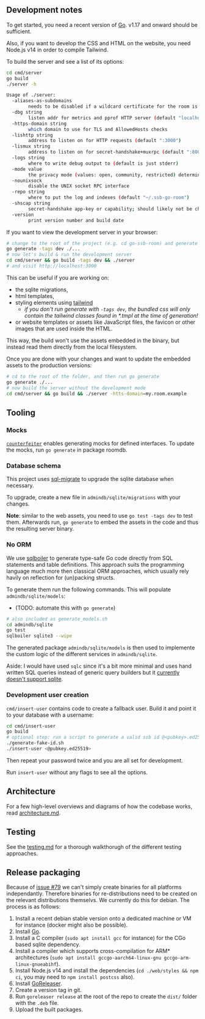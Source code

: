 <!--
SPDX-FileCopyrightText: 2021 The NGI Pointer Secure-Scuttlebutt Team of 2020/2021

SPDX-License-Identifier: CC0-1.0
-->

## Development notes

To get started, you need a recent version of [Go](https://golang.org). v1.17 and onward should be sufficient.

Also, if you want to develop the CSS and HTML on the website, you need Node.js v14 in order to compile Tailwind.

To build the server and see a list of its options:

```bash
cd cmd/server
go build
./server -h

Usage of ./server:
  -aliases-as-subdomains
    	needs to be disabled if a wildcard certificate for the room is not available. (default true)
  -dbg string
    	listen addr for metrics and pprof HTTP server (default "localhost:6078")
  -https-domain string
    	which domain to use for TLS and AllowedHosts checks
  -lishttp string
    	address to listen on for HTTP requests (default ":3000")
  -lismux string
    	address to listen on for secret-handshake+muxrpc (default ":8008")
  -logs string
    	where to write debug output to (default is just stderr)
  -mode value
    	the privacy mode (values: open, community, restricted) determining room access controls
  -nounixsock
    	disable the UNIX socket RPC interface
  -repo string
    	where to put the log and indexes (default "~/.ssb-go-room")
  -shscap string
    	secret-handshake app-key or capability; should likely not be changed as this makes you part of a different network (default "1KHLiKZvAvjbY1ziZEHMXawbCEIM6qwjCDm3VYRan/s=")
  -version
    	print version number and build date

```

If you want to view the development server in your browser:
```sh
# change to the root of the project (e.g. cd go-ssb-room) and generate the frontend's styling; requires npm
go generate -tags dev ./...
# now let's build & run the development server
cd cmd/server && go build -tags dev && ./server
# and visit http://localhost:3000
```

This can be useful if you are working on:
* the sqlite migrations,
* html templates,
* styling elements using [tailwind](https://tailwindcss.com/docs/)
  * _if you don't run generate with `-tags dev`, the bundled css will only contain the tailwind classes found in *.tmpl at the time of generation!_
* or website templates or assets like JavaScript files, the favicon or other images that are used inside the HTML.

This way, the build won't use the assets embedded in the binary, but instead read them directly from the local filesystem.

Once you are done with your changes and want to update the embedded assets to the production versions:
```sh
# cd to the root of the folder, and then run go generate
go generate ./...
# now build the server without the development mode
cd cmd/server && go build && ./server -htts-domain=my.room.example
```

## Tooling

### Mocks

[`counterfeiter`](https://github.com/maxbrunsfeld/counterfeiter) enables generating mocks for defined interfaces. To update the mocks, run `go generate` in package roomdb.

### Database schema

This project uses [sql-migrate](https://github.com/rubenv/sql-migrate) to upgrade the sqlite database when necessary.

To upgrade, create a new file in `admindb/sqlite/migrations` with your changes.

**Note**: similar to the web assets, you need to use `go test -tags dev` to test them. Afterwards run, `go generate` to embed the assets in the code and thus the resulting server binary.

### No ORM

We use [sqlboiler](github.com/volatiletech/sqlboiler) to generate type-safe Go code directly from SQL statements and table definitions. This approach suits the programming language much more then classical ORM approaches, which usually rely havily on reflection for (un)packing structs.

To generate them run the following commands. This will populate `admindb/sqlite/models`:
* (TODO: automate this with `go generate`)

```bash
# also included as generate_models.sh
cd admindb/sqlite
go test
sqlboiler sqlite3 --wipe
```

The generated package `admindb/sqlite/models` is then used to implemente the custom logic of the different services in `admindb/sqlite`.

Aside: I would have used `sqlc` since it's a bit more minimal and uses hand written SQL queries instead of generic query builders but it [currently doesn't support sqlite](https://github.com/kyleconroy/sqlc/issues/161).

### Development user creation

`cmd/insert-user` contains code to create a fallback user. Build it and point it to your database with a username:

```bash
cd cmd/insert-user
go build
# optional step: run a script to generate a valid ssb id @<pubkey>.ed25519, useful for trying things out quickly
./generate-fake-id.sh
./insert-user <@pubkey.ed25519>
```
Then repeat your password twice and you are all set for development.

Run `insert-user` without any flags to see all the options.

## Architecture

For a few high-level overviews and diagrams of how the codebase works, read [architecture.md](./architecture.md).

## Testing

See the [testing.md](./testing.md) for a thorough walkthorugh of the different testing approaches.

## Release packaging

Because of [issue #79](https://github.com/ssbc/go-ssb-room/issues/79) we can't simply create binaries for all platforms independantly. Therefore binaries for re-distributions need to be created on the relevant distributions themselvs. We currently do this for debian. The process is as follows:

1. Install a recent debian stable version onto a dedicated machine or VM for instance (docker might also be possible).
1. Install [Go](https://golang.org/doc/install).
1. Install a C compiler (`sudo apt install gcc` for instance) for the CGo based sqlite dependency.
1. Install a compiler which supports cross-compilation for ARM* architectures (`sudo apt install gccgo-aarch64-linux-gnu gccgo-arm-linux-gnueabihf`).
1. Install Node.js v14 and install the dependencies (`cd ./web/styles && npm ci`, you may need to `npm install postcss` also).
1. Install [GoReleaser](https://goreleaser.com/install/).
1. Create a version tag in git.
1. Run `goreleaser release` at the root of the repo to create the `dist/` folder with the `.deb` file.
1. Upload the built packages.
